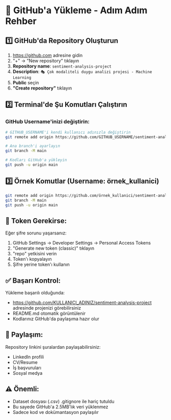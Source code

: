 # 🚀 GitHub'a Yükleme - Adım Adım Rehber

## 1️⃣ GitHub'da Repository Oluşturun

1. https://github.com adresine gidin
2. "+" → "New repository" tıklayın
3. **Repository name**: `sentiment-analysis-project`
4. **Description**: `🎭 Çok modaliteli duygu analizi projesi - Machine Learning`
5. **Public** seçin
6. **"Create repository"** tıklayın

## 2️⃣ Terminal'de Şu Komutları Çalıştırın

### GitHub Username'inizi değiştirin:
```bash
# GITHUB_USERNAME'i kendi kullanıcı adınızla değiştirin
git remote add origin https://github.com/GITHUB_USERNAME/sentiment-analysis-project.git

# Ana branch'i ayarlayın
git branch -M main

# Kodları GitHub'a yükleyin
git push -u origin main
```

## 3️⃣ Örnek Komutlar (Username: örnek_kullanici)

```bash
git remote add origin https://github.com/örnek_kullanici/sentiment-analysis-project.git
git branch -M main
git push -u origin main
```

## 🔐 Token Gerekirse:

Eğer şifre sorunu yaşarsanız:

1. GitHub Settings → Developer Settings → Personal Access Tokens
2. "Generate new token (classic)" tıklayın
3. "repo" yetkisini verin
4. Token'ı kopyalayın
5. Şifre yerine token'ı kullanın

## ✅ Başarı Kontrol:

Yükleme başarılı olduğunda:
- https://github.com/KULLANICI_ADINIZ/sentiment-analysis-project adresinde projenizi görebilirsiniz
- README.md otomatik görüntülenir
- Kodlarınız GitHub'da paylaşıma hazır olur

## 📱 Paylaşım:

Repository linkini şuralardan paylaşabilirsiniz:
- LinkedIn profili
- CV/Resume
- İş başvuruları
- Sosyal medya

## ⚠️ Önemli:

- Dataset dosyası (.csv) .gitignore ile hariç tutuldu
- Bu sayede GitHub'a 2.5MB'lık veri yüklenmez
- Sadece kod ve dokümantasyon paylaşılır 